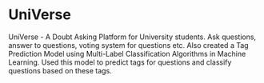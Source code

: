 # UniVerse
UniVerse - A Doubt Asking Platform for University students. Ask questions, answer to questions, voting system for questions etc. Also created a Tag Prediction Model using Multi-Label Classification Algorithms in Machine Learning. Used this model to predict tags for questions and classify questions based on these tags.
